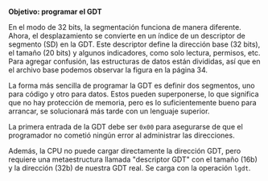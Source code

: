 **Objetivo: programar el GDT**

En el modo de 32 bits, la segmentación funciona de manera diferente. Ahora, el desplazamiento se convierte en un índice de un descriptor de segmento (SD) en la GDT. Este descriptor define la dirección base (32 bits), el tamaño (20 bits) y algunos indicadores, como solo lectura, permisos, etc. Para agregar confusión, las estructuras de datos están divididas, así que en el archivo base podemos observar la figura en la página 34.

La forma más sencilla de programar la GDT es definir dos segmentos, uno para código y otro para datos. Estos pueden superponerse, lo que significa que no hay protección de memoria, pero es lo suficientemente bueno para arrancar, se solucionará más tarde con un lenguaje superior.

La primera entrada de la GDT debe ser `0x00` para asegurarse de que el programador no cometió ningún error al administrar las direcciones.

Además, la CPU no puede cargar directamente la dirección GDT, pero requiere una metaestructura llamada "descriptor GDT" con el tamaño (16b) y la dirección (32b) de nuestra GDT real. Se carga con la operación `lgdt`.
